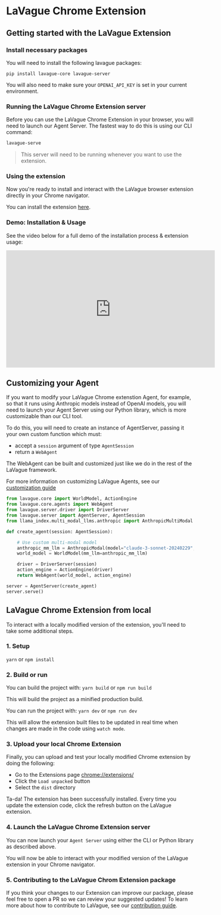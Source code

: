 # LaVague Chrome Extension

## Getting started with the LaVague Extension

### Install necessary packages

You will need to install the following lavague packages:

```shell
pip install lavague-core lavague-server
```

You will also need to make sure your `OPENAI_API_KEY` is set in your current environment.

### Running the LaVague Chrome Extension server

Before you can use the LaVague Chrome Extension in your browser, you will need to launch our Agent Server. The fastest way to do this is using our CLI command:

```bash
lavague-serve
```

> This server will need to be running whenever you want to use the extension.

### Using the extension

Now you're ready to install and interact with the LaVague browser extension directly in your Chrome navigator.

You can install the extension [here](https://chromewebstore.google.com/detail/lavague/johbmggagpndaefakonkdfjpcfdmbfbm).

### Demo: Installation & Usage

See the video below for a full demo of the installation process & extension usage:

<iframe width="560" height="315" src="https://www.youtube.com/embed/O8CMSdj1a28
" frameborder="0" allow="accelerometer; autoplay; clipboard-write; encrypted-media; gyroscope; picture-in-picture" allowfullscreen></iframe>

## Customizing your Agent

If you want to modify your LaVague Chrome extenstion Agent, for example, so that it runs using Anthropic models instead of OpenAI models, you will need to launch your Agent Server using our Python library, which is more customizable than our CLI tool.

To do this, you will need to create an instance of AgentServer, passing it your own custom function which must:

- accept a `session` argument of type `AgentSession`
- return a `WebAgent`

The WebAgent can be built and customized just like we do in the rest of the LaVague framework.

For more information on customizing LaVague Agents, see our [customization guide](./customization.md)

```py
from lavague.core import WorldModel, ActionEngine
from lavague.core.agents import WebAgent
from lavague.server.driver import DriverServer
from lavague.server import AgentServer, AgentSession
from llama_index.multi_modal_llms.anthropic import AnthropicMultiModal

def create_agent(session: AgentSession):

    # Use custom multi-modal model
    anthropic_mm_llm = AnthropicModal(model="claude-3-sonnet-20240229", max_tokens=3000) 
    world_model = WorldModel(mm_llm=anthropic_mm_llm)

    driver = DriverServer(session)
    action_engine = ActionEngine(driver)
    return WebAgent(world_model, action_engine)

server = AgentServer(create_agent)
server.serve()
```

## LaVague Chrome Extension from local

To interact with a locally modified version of the extension, you'll need to take some additional steps.

### 1. Setup

`yarn` or `npm install`

### 2. Build or run

You can build the project with:
`yarn build` or `npm run build`

This will build the project as a minified production build.

You can run the project with:
`yarn dev` or `npm run dev`

This will allow the extension built files to be updated in real time when changes are made in the code using `watch mode`.

### 3. Upload your local Chrome Extension

Finally, you can upload and test your locally modified Chrome extension by doing the following:

-   Go to the Extensions page [chrome://extensions/](chrome://extensions/)
-   Click the `Load unpacked` button
-   Select the `dist` directory

Ta-da! The extension has been successfully installed. Every time you update the extension code, click the refresh button on the LaVague extension.

### 4. Launch the LaVague Chrome Extension server

You can now launch your `Agent Server` using either the CLI or Python library as described above.

You will now be able to interact with your modified version of the LaVague extension in your Chrome navigator.

### 5. Contributing to the LaVague Chrom Extension package

If you think your changes to our Extension can improve our package, please feel free to open a PR so we can review your suggested updates! To learn more about how to contribute to LaVague, see our [contribution guide](../contributing/general.md).
